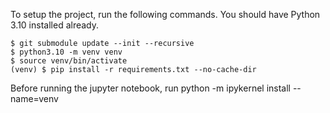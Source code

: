 To setup the project, run the following commands. You should have Python 3.10 installed already.

```
$ git submodule update --init --recursive
$ python3.10 -m venv venv
$ source venv/bin/activate
(venv) $ pip install -r requirements.txt --no-cache-dir
```

Before running the jupyter notebook, run python -m ipykernel install --name=venv

